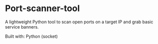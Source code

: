 # Port-scanner-tool

A lightweight Python tool to scan open ports on a target IP and grab basic service banners.

Built with: Python (socket)
